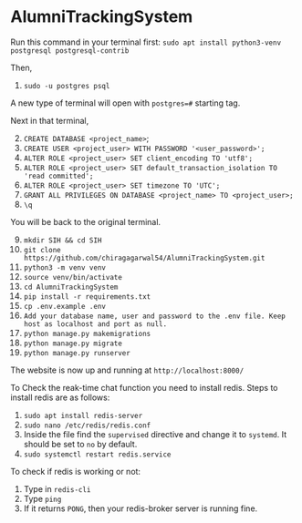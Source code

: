 # AlumniTrackingSystem

Run this command in your terminal first:
`sudo apt install python3-venv postgresql postgresql-contrib`

Then,
1. `sudo -u postgres psql`

A new type of terminal will open with `postgres=#` starting tag.

Next in that terminal,

2. `CREATE DATABASE <project_name>`;
3. `CREATE USER <project_user> WITH PASSWORD '<user_password>';`
4. `ALTER ROLE <project_user> SET client_encoding TO 'utf8';`
5. `ALTER ROLE <project_user> SET default_transaction_isolation TO 'read committed';`
6. `ALTER ROLE <project_user> SET timezone TO 'UTC';`
7. `GRANT ALL PRIVILEGES ON DATABASE <project_name> TO <project_user>;`
8. `\q`

You will be back to the original terminal.

9. `mkdir SIH && cd SIH`
10. `git clone https://github.com/chiragagarwal54/AlumniTrackingSystem.git`
11. `python3 -m venv venv`
12. `source venv/bin/activate`
13. `cd AlumniTrackingSystem`
14. `pip install -r requirements.txt`
15. `cp .env.example .env`
16. `Add your database name, user and password to the .env file. Keep host as localhost and port as null.`
17. `python manage.py makemigrations`
18. `python manage.py migrate`
19. `python manage.py runserver`

The website is now up and running at `http://localhost:8000/`

To Check the reak-time chat function you need to install redis. Steps to install redis are as follows:

1. `sudo apt install redis-server`
2. `sudo nano /etc/redis/redis.conf`
3. Inside the file find the `supervised` directive and change it to `systemd`. It should be set to `no` by     default.
4. `sudo systemctl restart redis.service`

To check if redis is working or not:

1. Type in `redis-cli`
2. Type `ping`
3. If it returns `PONG`, then your redis-broker server is running fine.
